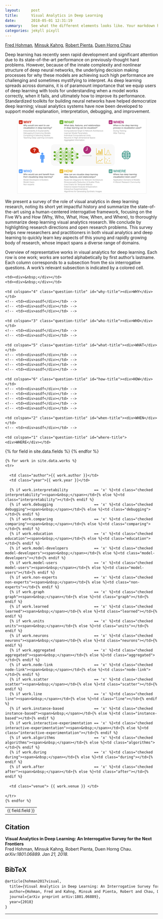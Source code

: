 ```yaml
---
layout:     post
title:      Visual Analytics in Deep Learning
date:       2018-05-01 12:31:19
summary:    See what the different elements looks like. Your markdown has never looked better. I promise.
categories: jekyll pixyll
---
```


[Fred Hohman][fred], [Minsuk Kahng][minsuk], [Robert Pienta][robert], [Duen Horng Chau][polo]

Deep learning has recently seen rapid development and significant attention due to its state-of-the-art performance on previously-thought hard problems. However, because of the innate complexity and nonlinear structure of deep neural networks, the underlying decision making processes for why these models are achieving such high performance are challenging and sometimes mystifying to interpret. As deep learning spreads across domains, it is of paramount importance that we equip users of deep learning with tools for understanding when a model works correctly, when it fails, and ultimately how to improve its performance. Standardized toolkits for building neural networks have helped democratize deep learning; visual analytics systems have now been developed to support model explanation, interpretation, debugging, and improvement.

<figure>
  <em>
  <img src="images/deepvis-6.png" style="border: 1px solid #eeeeee">
  </em>
</figure>

<!-- _![overview](images/deepvis-6.png)_ -->

We present a survey of the role of visual analytics in deep learning research, noting its short yet impactful history and summarize the state-of-the-art using a human-centered interrogative framework, focusing on the Five W’s and How (Why, Who, What, How, When, and Where), to thoroughly summarize deep learning visual analytics research. We conclude by highlighting research directions and open research problems. This survey helps new researchers and practitioners in both visual analytics and deep learning to quickly learn key aspects of this young and rapidly growing body of research, whose impact spans a diverse range of domains.

<div id="table-caption">
Overview of representative works in visual analytics for deep learning. Each row is one work; works are sorted alphabetically by first author’s lastname. Each column corresponds to a subsection from the six interrogative questions. A work’s relevant subsection is indicated by a colored cell.
</div>

<table>

  <tr class="top-row">

    <td><div>&nbsp;</div></td>
    <td><div>&nbsp;</div></td>

    <td colspan="4" class="question-title" id="why-title"><div>WHY</div></td>
    <!-- <td><div>asdf</div></td> -->
    <!-- <td><div>asdf</div></td> -->
    <!-- <td><div>asdf</div></td> -->

    <td colspan="3" class="question-title" id="who-title"><div>WHO</div></td>
    <!-- <td><div>asdf</div></td> -->
    <!-- <td><div>asdf</div></td> -->

    <td colspan="5" class="question-title" id="what-title"><div>WHAT</div></td>
    <!-- <td><div>asdf</div></td> -->
    <!-- <td><div>asdf</div></td> -->
    <!-- <td><div>asdf</div></td> -->
    <!-- <td><div>asdf</div></td> -->

    <td colspan="6" class="question-title" id="how-title"><div>HOW</div></td>
    <!-- <td><div>asdf</div></td> -->
    <!-- <td><div>asdf</div></td> -->
    <!-- <td><div>asdf</div></td> -->
    <!-- <td><div>asdf</div></td> -->
    <!-- <td><div>asdf</div></td> -->

    <td colspan="2" class="question-title" id="when-title"><div>WHEN</div></td>
    <!-- <td><div>asdf</div></td> -->

    <td colspan="1" class="question-title" id="where-title"><div>WHERE</div></td>

  </tr>

<!-- <tr class="bordered">&nbsp;</tr> -->

  <tr>
    {% for field in site.data.fields %}  
      <td class="rotate"><div><span>{{ field.field }}</span></div></td>
    {% endfor %}
  </tr>

    {% for work in site.data.works %}
    <tr>

      <td class="author">{{ work.author }}</td>
      <td class="year">{{ work.year }}</td>

      {% if work.interpretability            == 'x' %}<td class="checked interpretability"><span>&nbsp;</span></td>{% else %}<td class="interpretability"></td>{% endif %}
      {% if work.debugging                   == 'x' %}<td class="checked debugging"><span>&nbsp;</span></td>{% else %}<td class="debugging"></td>{% endif %}
      {% if work.comparing                   == 'x' %}<td class="checked comparing"><span>&nbsp;</span></td>{% else %}<td class="comparing"></td>{% endif %}
      {% if work.education                   == 'x' %}<td class="checked education"><span>&nbsp;</span></td>{% else %}<td class="education"></td>{% endif %}
      {% if work.model-developers            == 'x' %}<td class="checked model-developers"><span>&nbsp;</span></td>{% else %}<td class="model-developers"></td>{% endif %}
      {% if work.model-users                 == 'x' %}<td class="checked model-users"><span>&nbsp;</span></td>{% else %}<td class="model-users"></td>{% endif %}
      {% if work.non-experts                 == 'x' %}<td class="checked non-experts"><span>&nbsp;</span></td>{% else %}<td class="non-experts"></td>{% endif %}
      {% if work.graph                       == 'x' %}<td class="checked graph"><span>&nbsp;</span></td>{% else %}<td class="graph"></td>{% endif %}
      {% if work.learned                     == 'x' %}<td class="checked learned"><span>&nbsp;</span></td>{% else %}<td class="learned"></td>{% endif %}
      {% if work.units                       == 'x' %}<td class="checked units"><span>&nbsp;</span></td>{% else %}<td class="units"></td>{% endif %}
      {% if work.neurons                     == 'x' %}<td class="checked neurons"><span>&nbsp;</span></td>{% else %}<td class="neurons"></td>{% endif %}
      {% if work.aggregated                  == 'x' %}<td class="checked aggregated"><span>&nbsp;</span></td>{% else %}<td class="aggregated"></td>{% endif %}
      {% if work.node-link                   == 'x' %}<td class="checked node-link"><span>&nbsp;</span></td>{% else %}<td class="node-link"></td>{% endif %}
      {% if work.scatter                     == 'x' %}<td class="checked scatter"><span>&nbsp;</span></td>{% else %}<td class="scatter"></td>{% endif %}
      {% if work.line                        == 'x' %}<td class="checked line"><span>&nbsp;</span></td>{% else %}<td class="line"></td>{% endif %}
      {% if work.instance-based              == 'x' %}<td class="checked instance-based"><span>&nbsp;</span></td>{% else %}<td class="instance-based"></td>{% endif %}
      {% if work.interactive-experimentation == 'x' %}<td class="checked interactive-experimentation"><span>&nbsp;</span></td>{% else %}<td class="interactive-experimentation"></td>{% endif %}
      {% if work.algorithms                  == 'x' %}<td class="checked algorithms"><span>&nbsp;</span></td>{% else %}<td class="algorithms"></td>{% endif %}
      {% if work.during                      == 'x' %}<td class="checked during"><span>&nbsp;</span></td>{% else %}<td class="during"></td>{% endif %}
      {% if work.after                       == 'x' %}<td class="checked after"><span>&nbsp;</span></td>{% else %}<td class="after"></td>{% endif %}

      <td class="venue"> {{ work.venue }} </td>

    </tr>
    {% endfor %}

</table>


## Citation

**Visual Analytics in Deep Learning: An Interrogative Survey for the Next Frontiers**  
Fred Hohman, Minsuk Kahng, Robert Pienta, Duen Horng Chau.  
*arXiv:1801.06889. Jan 21, 2018.*  

## BibTeX

```latex
@article{hohman2017visual,
  title={Visual Analytics in Deep Learning: An Interrogative Survey for the Next Frontiers},
  author={Hohman, Fred and Kahng, Minsuk and Pienta, Robert and Chau, Duen Horng},
  journal={arXiv preprint arXiv:1801.06889},
  year={2018}
}
```

<!-- Markdown footnotes are supported, and they look great! Simply put e.g. `[^1]` where you want the footnote to appear,[^1] and then add -->
<!-- the reference at the end of your markdown. -->
<!-- <blockquote>
  <p>
    Perfection is achieved, not when there is nothing more to add, but when there is nothing left to take away.
  </p>
  <footer><cite title="Antoine de Saint-Exupéry">Antoine de Saint-Exupéry</cite></footer>
</blockquote> -->


---

[^1]: Important information that may distract from the main text can go in footnotes.

[fred]: www.fredhohman.com "Fred Hohnan."
[minsuk]: http://minsuk.com/ "Minsuk Kahng."
[robert]: http://spicy.bike/ "Robert Pienta."
[polo]: https://www.cc.gatech.edu/~dchau/ "Polo Chau."